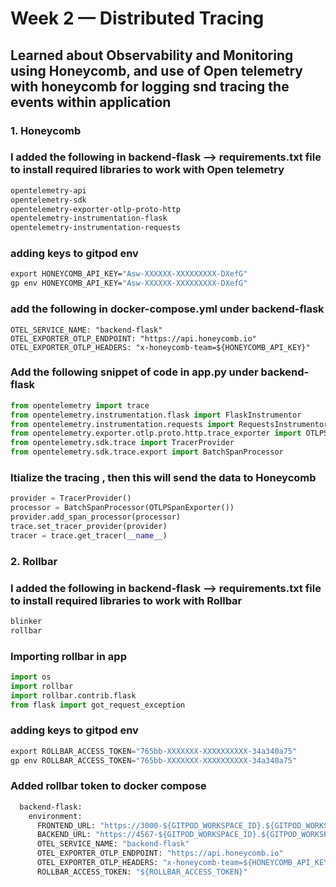 # Week 2 — Distributed Tracing


## Learned about Observability and Monitoring using Honeycomb, and use of Open telemetry with honeycomb for logging snd tracing the events within application

### 1. Honeycomb
### I added the following in backend-flask --> requirements.txt file to install required libraries to work with Open telemetry
```dockerfile
opentelemetry-api 
opentelemetry-sdk 
opentelemetry-exporter-otlp-proto-http 
opentelemetry-instrumentation-flask 
opentelemetry-instrumentation-requests
```

### adding keys to gitpod env
```dockerfile
export HONEYCOMB_API_KEY="Asw-XXXXXX-XXXXXXXXX-DXefG"
gp env HONEYCOMB_API_KEY="Asw-XXXXXX-XXXXXXXXX-DXefG"
```
### add the following in docker-compose.yml under backend-flask
```dockercompose
OTEL_SERVICE_NAME: "backend-flask"
OTEL_EXPORTER_OTLP_ENDPOINT: "https://api.honeycomb.io"
OTEL_EXPORTER_OTLP_HEADERS: "x-honeycomb-team=${HONEYCOMB_API_KEY}"
```

### Add the following snippet of code in app.py under backend-flask
```python
from opentelemetry import trace
from opentelemetry.instrumentation.flask import FlaskInstrumentor
from opentelemetry.instrumentation.requests import RequestsInstrumentor
from opentelemetry.exporter.otlp.proto.http.trace_exporter import OTLPSpanExporter
from opentelemetry.sdk.trace import TracerProvider
from opentelemetry.sdk.trace.export import BatchSpanProcessor
```

### Itialize the tracing , then this will send the data to Honeycomb
```python
provider = TracerProvider()
processor = BatchSpanProcessor(OTLPSpanExporter())
provider.add_span_processor(processor)
trace.set_tracer_provider(provider)
tracer = trace.get_tracer(__name__)
```

### 2. Rollbar
### I added the following in backend-flask --> requirements.txt file to install required libraries to work with Rollbar
```python
blinker
rollbar
```

### Importing rollbar in app
```python
import os
import rollbar
import rollbar.contrib.flask
from flask import got_request_exception 
```
### adding keys to gitpod env
```python
export ROLLBAR_ACCESS_TOKEN="765bb-XXXXXXX-XXXXXXXXXX-34a340a75"
gp env ROLLBAR_ACCESS_TOKEN="765bb-XXXXXXX-XXXXXXXXXX-34a340a75"
```
### Added rollbar token to docker compose
```dockerfile
  backend-flask:
    environment:
      FRONTEND_URL: "https://3000-${GITPOD_WORKSPACE_ID}.${GITPOD_WORKSPACE_CLUSTER_HOST}"
      BACKEND_URL: "https://4567-${GITPOD_WORKSPACE_ID}.${GITPOD_WORKSPACE_CLUSTER_HOST}"
      OTEL_SERVICE_NAME: "backend-flask"
      OTEL_EXPORTER_OTLP_ENDPOINT: "https://api.honeycomb.io"
      OTEL_EXPORTER_OTLP_HEADERS: "x-honeycomb-team=${HONEYCOMB_API_KEY}"
      ROLLBAR_ACCESS_TOKEN: "${ROLLBAR_ACCESS_TOKEN}"
```
